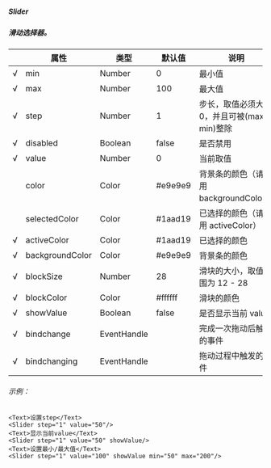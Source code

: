 ##### Slider
##### 滑动选择器。
|     | 属性            | 类型        | 默认值  | 说明                                          |
| --- | --------------- | ----------- | ------- | --------------------------------------------- |
| √   | min             | Number      | 0       | 最小值                                        |
| √   | max             | Number      | 100     | 最大值                                        |
| √   | step            | Number      | 1       | 步长，取值必须大于 0，并且可被(max - min)整除 |
| √   | disabled        | Boolean     | false   | 是否禁用                                      |
| √   | value           | Number      | 0       | 当前取值                                      |
|     | color           | Color       | #e9e9e9 | 背景条的颜色（请使用 backgroundColor）        |
|     | selectedColor  | Color       | #1aad19 | 已选择的颜色（请使用 activeColor）            |
| √   | activeColor     | Color       | #1aad19 | 已选择的颜色                                  |
| √   | backgroundColor | Color       | #e9e9e9 | 背景条的颜色                                  |
| √   | blockSize      | Number      | 28      | 滑块的大小，取值范围为 12 - 28                |
| √   | blockColor     | Color       | #ffffff | 滑块的颜色                                    |
| √   | showValue      | Boolean     | false   | 是否显示当前 value                            |
| √   | bindchange      | EventHandle |         | 完成一次拖动后触发的事件                      |
| √   | bindchanging    | EventHandle |         | 拖动过程中触发的事件                          |

###### 示例：
```
<Text>设置step</Text>
<Slider step="1" value="50"/>
<Text>显示当前value</Text>
<Slider step="1" value="50" showValue/>
<Text>设置最小/最大值</Text>
<Slider step="1" value="100" showValue min="50" max="200"/>
```